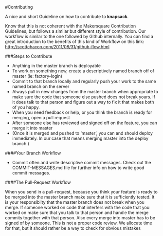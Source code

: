 #Contributing

A nice and short Guideline on how to contribute to **knapsack**. 

Know that this is not coherent with the Makersquare Contribution Guidelines, but follows a similar but different style of contribution. Our workflow is similar to the one followed by Github internally. You can find a great introduction to the benefits of this kind of Workflow on this link: <http://scottchacon.com/2011/08/31/github-flow.html>



###Steps to Contribute

- Anything in the master branch is deployable
- To work on something new, create a descriptively named  branch off of master (ie: factory-login)
- Commit to that branch locally and regularly push your work to the same named branch on the server
- Always pull in new changes from the master branch when appropriate to make sure the code that someone else pushed does not break yours. If it does talk to that person and figure out a way to fix it that makes both of you happy.
- When you need feedback or help, or you think the branch is ready for merging, open a pull request
- After someone else has reviewed and signed off on the feature, you can merge it into master
- (Once it is merged and pushed to ‘master’, you can and should deploy immediately. In our case that means merging master into the deploy branch.)

####Your Branch Workflow

- Commit often and write descriptive commit messages. Check out the COMMIT-MESSAGES.md file for further info on how to write good commit messages.

####The Pull-Request Workflow

When you send in a pull-request, because you think your feature is ready to be merged into the master branch make sure that it is sufficiently tested. It is your responsiblity that the master branch does not break when you merge. If someone worked on code that interfers with the code that you worked on make sure that you talk to that person and handle the merge commits together with that person. Also every merge into master has to be signed of by someone. This is not a proper code review. We allocate time for that, but it should rather be a way to check for obvious mistakes



